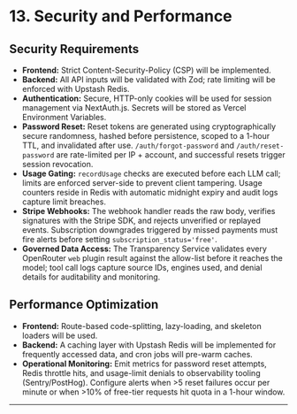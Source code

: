 # 13. Security and Performance
## Security Requirements
* **Frontend:** Strict Content-Security-Policy (CSP) will be implemented.
* **Backend:** All API inputs will be validated with Zod; rate limiting will be enforced with Upstash Redis.
* **Authentication:** Secure, HTTP-only cookies will be used for session management via NextAuth.js. Secrets will be stored as Vercel Environment Variables.
* **Password Reset:** Reset tokens are generated using cryptographically secure randomness, hashed before persistence, scoped to a 1-hour TTL, and invalidated after use. `/auth/forgot-password` and `/auth/reset-password` are rate-limited per IP + account, and successful resets trigger session revocation.
* **Usage Gating:** `recordUsage` checks are executed before each LLM call; limits are enforced server-side to prevent client tampering. Usage counters reside in Redis with automatic midnight expiry and audit logs capture limit breaches.
* **Stripe Webhooks:** The webhook handler reads the raw body, verifies signatures with the Stripe SDK, and rejects unverified or replayed events. Subscription downgrades triggered by missed payments must fire alerts before setting `subscription_status='free'`.
* **Governed Data Access:** The Transparency Service validates every OpenRouter `web` plugin result against the allow-list before it reaches the model; tool call logs capture source IDs, engines used, and denial details for auditability and monitoring.
## Performance Optimization
* **Frontend:** Route-based code-splitting, lazy-loading, and skeleton loaders will be used.
* **Backend:** A caching layer with Upstash Redis will be implemented for frequently accessed data, and cron jobs will pre-warm caches.
* **Operational Monitoring:** Emit metrics for password reset attempts, Redis throttle hits, and usage-limit denials to observability tooling (Sentry/PostHog). Configure alerts when >5 reset failures occur per minute or when >10% of free-tier requests hit quota in a 1-hour window.
---

